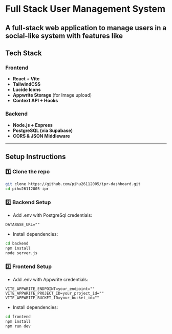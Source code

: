 # Full Stack User Management System

A full-stack web application to manage users in a social-like system with features like 
---

## Tech Stack

### Frontend
- **React + Vite**
- **TailwindCSS**
- **Lucide Icons**
- **Appwrite Storage** (for Image upload)
- **Context API + Hooks**

### Backend
- **Node.js + Express**
- **PostgreSQL (via Supabase)**
- **CORS & JSON Middleware**

---

## Setup Instructions

### 1️⃣ Clone the repo

```bash
git clone https://github.com/pihu26112005/ipr-dashboard.git
cd pihu26112005-ipr
```

### 2️⃣ Backend Setup

- Add .env with PostgreSql credentials:
```
DATABASE_URL=""
```
- Install dependencies:

```bash
cd backend
npm install
node server.js
```

### 3️⃣ Frontend Setup

- Add .env with Appwrite credentials:

```
VITE_APPWRITE_ENDPOINT=your_endpoint=""
VITE_APPWRITE_PROJECT_ID=your_project_id=""
VITE_APPWRITE_BUCKET_ID=your_bucket_id=""
```
- Install dependencies:

```bash
cd frontend
npm install
npm run dev
```
